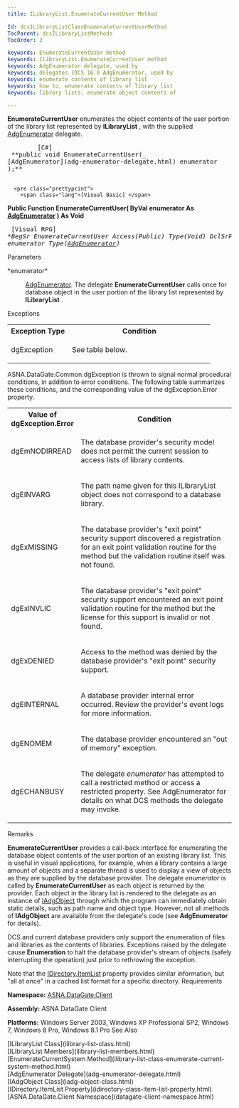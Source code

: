 ```yaml
---
title: ILibraryList.EnumerateCurrentUser Method

Id: dcsILibraryListClassEnumerateCurrentUserMethod
TocParent: dcsILibraryListMethods
TocOrder: 2

keywords: EnumerateCurrentUser method
keywords: ILibraryList.EnumerateCurrentUser method
keywords: AdgEnumerator delegate, used by
keywords: delegates [DCS 16.0 AdgEnumerator, used by
keywords: enumerate contents of library list
keywords: how to, enumerate contents of library list
keywords: library lists, enumerate object contents of

---
```


**EnumerateCurrentUser** enumerates the object contents of the user portion of the library list represented by **ILibraryList** , with the supplied [AdgEnumerator](adg-enumerator-delegate.html) delegate.
<pre class="prettyprint">
        <span class="lang">[C#]</span>
 **public void EnumerateCurrentUser(_<br />[AdgEnumerator](adg-enumerator-delegate.html) enumerator <br />);** 
      </pre>
      <pre class="prettyprint">
        <span class="lang">[Visual Basic] </span>
 **Public Function EnumerateCurrentUser(
   ByVal enumerator As [AdgEnumerator](adg-enumerator-delegate.html)
) As Void** 
      </pre>
      <pre class="prettyprint">
        <span class="lang">[Visual RPG]</span>
 **BegSr EnumerateCurrentUser Access(*Public) Type(Void)
   DclSrParm enumerator Type([AdgEnumerator](adg-enumerator-delegate.html))** 
      </pre>

Parameters

<dl>
        <dt>
 *enumerator* 
        </dt>
        <dd>

[AdgEnumerator](adg-enumerator-delegate.html). The delegate **EnumerateCurrentUser** calls once for database object in the user portion of the library list represented by **ILibraryList** .
</dd>
</dl>

Exceptions

<table class="dtTABLE" id="table2" style="border-spacing: 0px; x-cell-content-align: Top" cellspacing="0" x-use-null-cells="x-use-null-cells">
          <colgroup span="1">
            <col span="1" style="FONT-WEIGHT: bold; WIDTH: 30%" />
            <col span="1" style="WIDTH: 70%" />
          </colgroup>
          <tr>
            <th colspan="1" rowspan="1">
							Exception Type
						</th>
            <th colspan="1" rowspan="1">
							Condition
						</th>
          </tr>
          <tr>
            <td colspan="1" rowspan="1">

dgException 
</td>
            <td colspan="1" rowspan="1">

See table below. 
</td>
          </tr>
</table>

ASNA.DataGate.Common.dgException is thrown to signal normal procedural conditions, in addition to error conditions. The following table summarizes these conditions, and the corresponding value of the dgException.Error property.<br />

<table class="dtTABLE" id="table3" style="border-spacing: 0px; x-cell-content-align: Top" cellspacing="0" x-use-null-cells="x-use-null-cells"> <colgroup span="1"> <col span="1" style="FONT-WEIGHT: bold; WIDTH: 30%" /> <col span="1" style="WIDTH: 70%" /> </colgroup> <tr> <th colspan="1" rowspan="1" style="width: 209px"> Value of dgException.Error </th> <th colspan="1" rowspan="1"> Condition </th> </tr> <tr> <td colspan="1" rowspan="1" style="width: 209px"> <p>dgEmNODIRREAD 
</td>
            <td colspan="1" rowspan="1">

The database provider's security model does not permit the current session to access lists of library contents. 
</td>
          </tr>
          <tr>
            <td colspan="1" rowspan="1" style="width: 209px">

dgEINVARG
</td>
            <td colspan="1" rowspan="1">

The path name given for this ILibraryList object does not correspond to a database library.
</td>
          </tr>
          <tr>
            <td colspan="1" rowspan="1" style="width: 209px">

dgExMISSING
</td>
            <td colspan="1" rowspan="1">

The database provider's "exit point" security support discovered a registration for an exit point validation routine for the method but the validation routine itself was not found.
</td>
          </tr>
          <tr>
            <td colspan="1" rowspan="1" style="width: 209px">

dgExINVLIC
</td>
            <td colspan="1" rowspan="1">

The database provider's "exit point" security support encountered an exit point validation routine for the method but the license for this support is invalid or not found.
</td>
          </tr>
          <tr>
            <td colspan="1" rowspan="1" style="width: 209px">

dgExDENIED
</td>
            <td colspan="1" rowspan="1">

Access to the method was denied by the database provider's "exit point" security support.
</td>
          </tr>
          <tr>
            <td colspan="1" rowspan="1" style="width: 209px">

dgEINTERNAL
</td>
            <td colspan="1" rowspan="1">

A database provider internal error occurred. Review the provider's event logs for more information.
</td>
          </tr>
          <tr>
            <td colspan="1" rowspan="1" style="width: 209px">

dgENOMEM
</td>
            <td colspan="1" rowspan="1">

The database provider encountered an "out of memory" exception.
</td>
          </tr>
          <tr>
            <td colspan="1" rowspan="1" style="width: 209px">

dgECHANBUSY
</td>
            <td colspan="1" rowspan="1">

The delegate *enumerator* has attempted to call a restricted method or access a restricted property. See AdgEnumerator for details on what DCS methods the delegate may invoke.
</td>
          </tr>
</table>

Remarks

**EnumerateCurrentUser** provides a call-back interface for enumerating the database object contents of the user portion of an existing library list. This is useful in visual applications, for example, when a library contains a large amount of objects and a separate thread is used to display a view of objects as they are supplied by the database provider. The delegate *enumerator* is called by **EnumerateCurrentUser** as each object is returned by the provider. Each object in the library list is rendered to the delegate as an instance of [ IAdgObject](iadg-object-class.html) through which the program can immediately obtain static details, such as path name and object type. However, not all methods of **IAdgObject** are available from the delegate's code (see **AdgEnumerator** for details).

DCS and current database providers only support the enumeration of files and libraries as the contents of libraries. Exceptions raised by the delegate cause **Enumeration** to halt the database provider's stream of objects (safely interrupting the operation) just prior to rethrowing the exception.

Note that the [IDirectory.ItemList](idirectory-class-item-list-property.html) property provides similar information, but "all at once" in a cached list format for a specific directory.
Requirements

<span><strong class="hcp2">Namespace:</strong> [ASNA.DataGate.Client](datagate-client-namespace.html) </span> 

<span><strong class="hcp2">Assembly:</strong> ASNA DataGate Client</span> 

<span><strong class="hcp2">Platforms:</strong> Windows Server 2003, Windows XP Professional SP2, Windows 7, Windows 8 Pro, Windows 8.1 Pro</span> 
See Also

<dl />
      [ILibraryList Class](ilibrary-list-class.html)
      <br />
      [ILibraryList Members](ilibrary-list-members.html)
      <br />
      [EnumerateCurrentSystem 
					Method](ilibrary-list-class-enumerate-current-system-method.html)
      <br />
      [AdgEnumerator Delegate](adg-enumerator-delegate.html)
      <br />
      [IAdgObject Class](iadg-object-class.html)
      <br />
      [IDirectory.ItemList Property](idirectory-class-item-list-property.html)
      <br />
      [ASNA.DataGate.Client Namespace](datagate-client-namespace.html)

